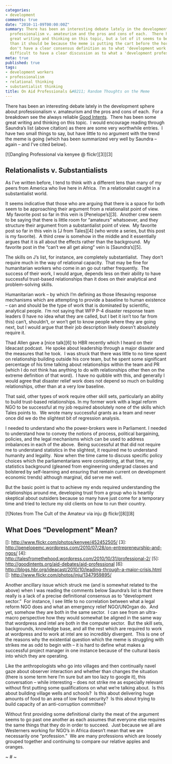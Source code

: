 ```yaml
---
categories:
- development
comments: true
date: "2010-11-09T00:00:00Z"
summary: There has been an interesting debate lately in the development sphere about
  professionalism v. amateurism and the pros and cons of each.  There has been some
  great writing and thinking on this topic, but a lot of it seems to be less responsive
  than it should be because the meme is putting the cart before the horse since we
  don't have a clear consensus definition as to what 'development work' means it is
  difficult to have a clear discussion as to what a 'development professional' is.
meta: true
published: true
tags:
- development workers
- professionalism
- relational thinking
- substantialist thinking
title: On Aid Professionals &#8211; Random Thoughts on the Meme
---
```


There has been an interesting debate lately in the development sphere about professionalism v. amateurism and the pros and cons of each.  For a breakdown see the always reliable [Good Intents][1].  There has been some great writing and thinking on this topic.  I would encourage reading through Saundra’s list (above citation) as there are some very worthwhile entries.  I have two small things to say, but have little to no argument with the trend the meme is going (which has been summarized very well by Saundra – again – and I’ve cited below).

[![Dangling Professional via kenyee @ flickr][3]][3]

## Relationalists v. Substantialists

As I’ve written before, I tend to think with a different lens than many of my peers from America who live here in Africa.  I’m a relationalist caught in a substantialist world.

It seems indicative that those who are arguing that there is a space for both seem to be approaching their argument from a relationalist point of view.  My favorite post so far in this vein is [Penelope’s][3].  Another crew seem to be saying that there is little room for “amateurs” whatsoever, and they structure their argument from a substantialist point of view.  My favorite post so far in this vein is [J from Tales][4] (who wrote a series, but this post is my favorite).  A third crew is somehow in the middle and it essentially argues that it is all about the effects rather than the background.  My favorite post in the “can’t we all get along” vein is [Saundra’s][5].

The skills on J’s list, for instance, are completely substantialist.  They don’t require much in the way of relational capacity.  That may be fine for humanitarian workers who come in an go out rather frequently.  The success of their work, I would argue, depends less on their ability to have successful trust-based relationships than it does on their analytical and problem-solving skills.

Humanitarian work – by which I’m defining as those lifesaving response mechanisms which are attempting to provide a baseline to human existence – can and should be the type of work that is dominated by scientific, analytical people.  I’m not saying that WFP P-4 disaster response team leaders (I have no idea what they are called, but I bet it isn’t too far from this) can’t, shouldn’t, or won’t get to know people where they are going next, but I would argue that their job description likely doesn’t absolutely require it.

Thad Allen gave a [nice talk][6] to HBR recently which I heard on their Ideacast podcast.  He spoke about leadership through a major disaster and the measures that he took.  I was struck that there was little to no time spent on relationship building outside his core team, but he spent some significant percentage of his time talking about relationships within the team and PR (which I do not think has anything to do with relationships other then on the extreme definition of that word).  I have no quibble with this, and generally I would agree that disaster relief work does not depend so much on building relationships, other than at a very low baseline.

That said, other types of work require other skill sets, particularly an ability to build trust-based relationships. In my former work with a legal reform NGO to be successful at my job required absolutely none of the skills which Tales points to.  We wrote many successful grants as a team and never once did we do the slightest bit of regression analysis.

I needed to understand who the power-brokers were in Parliament. I needed to understand how to convey the notions of process, political bargaining, policies, and the legal mechanisms which can be used to address imbalances in each of the above.  Being successful at that did not require me to understand statistics in the slightest, it required me to understand humanity and legality.  Now when the time came to discuss specific policy choices which the parliamentarians were considering, at that time, my statistics background (gleaned from engineering undergrad classes and bolstered by self-learning and ensuring that remain current on development economic trends) although marginal, did serve me well.

But the basic point is that to achieve my ends required understanding the relationships around me, developing trust from a group who is heartily skeptical about outsiders because so many have just come for a temporary time and tried to lecture my old clients on how to run their country.

[![Notes from The Cult of the Amateur via inju @ flickr][8]][8]

## What Does “Development” Mean?

 [1]: http://goodintents.org/staffing-or-employment/volunteers-vs-professionals-aid-debates
 []: http://www.flickr.com/photos/kenyee/452452505/
 [3]: http://penelopemc.wordpress.com/2010/07/28/on-entrepreneurship-and-ngos/
 [4]: http://talesfromethehood.wordpress.com/2010/10/31/professional-2/
 [5]: http://goodintents.org/aid-debates/aid-professional
 [6]: http://blogs.hbr.org/ideacast/2010/10/leading-through-a-major-crisis.html
 []: http://www.flickr.com/photos/inju/1347959895/

Another ancillary issue which struck me (and is somewhat related to the above) when I was reading the comments below Saundra’s list is that there really is a lack of a precise definitional consensus as to “development sector.”  For instance, I see little to no correlation between what a legal reform NGO does and what an emergency relief NGO/UNOrgan do.  And yet, somehow they are both in the same sector.  I can see from an ultra-macro perspective how they would somewhat be aligned in the same way that wordpress and intel are both in the computer sector.  But the skill sets, backgrounds, knowledge base, and all the rest which are required to work at wordpress and to work at intel are so incredibly divergent.  This is one of the reasons why the existential question which the meme is struggling with strikes me as odd to begin with – it is hard to define what makes a successful project manager in one instance because of the cultural basis into which they are operating.

Like the anthropologists who go into villages and then continually navel gaze about observer interaction and whether than changes the situation (there is some term here I’m sure but am too lazy to google it), this conversation – while interesting – does not strike me as especially relevant without first putting some qualifications on what we’re talking about.  Is this about building village wells and schools?  Is this about delivering huge amounts of food to an area of low food security?  Is this about trying to build capacity of an anti-corruption committee?

Without first providing some definitional clarity the meat of the argument seems to go past one another as each assumes that everyone else requires the same things that they do in order to succeed.  Just because we all are Westerners working for NGO’s in Africa doesn’t mean that we are necessarily one “profession.”  We are many professions which are loosely grouped together and continuing to compare our relative apples and oranges.

~ # ~
